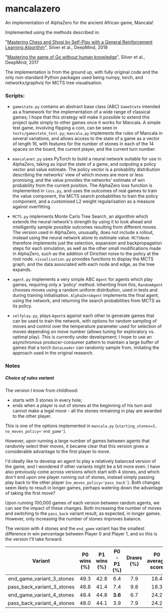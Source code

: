 # mancalazero
An implementation of AlphaZero for the ancient African game, Mancala!

Implemented using the methods described in: 

"[Mastering Chess and Shogi by Self-Play with a General Reinforcement Learning Algorithm](https://science.sciencemag.org/content/362/6419/1140.full?ijkey=XGd77kI6W4rSc&keytype=ref&siteid=sci)", Silver et al., DeepMind, 2018

"[Mastering the game of Go without human knowledge](https://www.nature.com/articles/nature24270)", Silver et al., DeepMind, 2017

The implementation is from the ground up, with fully original code and the only non-standard Python packages used being numpy, torch, and networkx/graphviz for MCTS tree visualisation. 

### Scripts:

* ```gamestate.py``` contains an abstract base class (ABC) ```GameState``` intended as a framework for the implementation of a wide range of classical games; I hope that this strategy will make it possible to extend this project quite simply to other games once it works for Mancala. A simple test game, involving flipping a coin, can be seen in ```tests/gamestate_test.py```; ```mancala.py``` implements the rules of Mancala in several variations, and allows access to the state of a game as a vector of length 16, with features for the number of stones in each of the 14 spaces on the board, the current player, and the current turn number. 

* ```mancalanet.py``` uses PyTorch to build a neural network suitable for use in AlphaZero, taking as input the state of a game, and outputing a policy vector and value estimate. The policy vector is a probability distribution describing the networks' view of which moves are more or less promising, and the value provides the networks' estimate of win probability from the current position. The AlphaZero loss function is implemented in ```loss.py```, and uses the outcomes of real games to train the value component, the MCTS search probabilities to train the policy component, and a customised L2 weight regularisation as a measure against overfitting. 

* ```MCTS.py``` implements Monte Carlo Tree Search, an algorithm which extends the neural network's strength by using it to look ahead and intelligently sample possible outcomes resulting from different moves. The version used in AlphaZero, unusually, does not include a rollout, instead using the neural network alone to estimate value. ```MCTSNode``` therefore implements just the selection, expansion and backpropagation steps for each simulation, as well as the other small modifications made in AlphaZero, such as the addition of Dirichlet noise to the policy at the root node. ```visualisation.py``` provides functions to display the MCTS graph, and the data associated with each node and edge, as the tree expands. 

* ```agent.py``` implements a very simple ABC ```Agent``` for agents which play games, requiring only a 'policy' method. Inheriting from this, ```RandomAgent``` chooses moves using a random uniform distribution, used in tests and during training initialisation. ```AlphaZeroAgent``` implements the final agent, using the network, and returning the search probabilities from MCTS as its policy.

* ```selfplay.py```, plays ```Agent```s against each other to generate games that can be used to train the network, with options for random sampling of moves and control over the temperature parameter used for selection of moves depending on move number (allows tuning for exploratory vs. optimal play). This is currently under development; I hope to use an asynchronous producer-consumer pattern to maintain a large buffer of games that a torch ```DataLoader``` can randomly sample from, imitating the approach used in the original research. 


### Notes

##### Choice of rules variant
The version I know from childhood:

* starts with 3 stones in every hole; 
* ends when a player is out of stones at the beginning of his turn and cannot make a legal move - all the stones remaining in play are awarded to the other player.

This is one of the options implemented in `mancala.py` (`starting_stones=3, no_moves_policy='end_game'`). 

However, upon running a large number of games between agents that randomly select their moves, it became clear that this version gives a considerable advantage to the first player to move. 

I'd ideally like to develop an agent to play a relatively balanced version of the game, and I wondered if other variants might be a bit more even. I have also previously come across versions which start with 4 stones, and which don't end upon one player running out of stones, instead simply passing play back to the other player (`no_moves_policy='pass_back'`). Both changes seem likely to result in longer games, perhaps watering down the advantage of taking the first move?

Upon running 100,000 games of each version between random agents, we can see the impact of these changes. Both increasing the number of moves and switching to the `pass_back` variant result, as expected, in longer games. However, only increasing the number of stones improves balance. 

The version with 4 stones and the `end_game` variant has the smallest difference in win percentage between Player 0 and Player 1, and so this is the version I'll take forward. 


| Variant | P0 wins (%) | P1 wins (%) | P0 - P1 (%) | Draws (%) | P0 average score | P1 average score | Average turns played |
| :-----: | :-----: | :-----: | :-----: | :-----: | :-----: | :-----: | :-----: |
| end_game_variant_3_stones | 49.3 | 42.8 | 6.4 | 7.9 | 18.4 | 17.6 | 31.8 |
| pass_back_variant_3_stones | 48.8 | 41.4 | 7.4 | 9.8 | 18.3 | 17.7 | 37.2 |
| end_game_variant_4_stones | 48.4 | 44.8 | **3.6** | 6.7 | 24.2 | 23.8 | 42.4 |
| pass_back_variant_4_stones | 48.0 | 44.1 | 3.9 | 7.9 | 24.2 | 23.8 | 47.8 |

